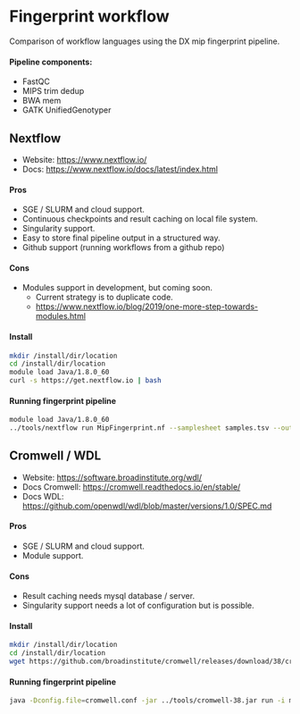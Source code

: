 # Fingerprint workflow
Comparison of workflow languages using the DX mip fingerprint pipeline.

#### Pipeline components:
- FastQC
- MIPS trim dedup
- BWA mem
- GATK UnifiedGenotyper

## Nextflow
- Website: https://www.nextflow.io/
- Docs: https://www.nextflow.io/docs/latest/index.html

#### Pros
- SGE / SLURM and cloud support.
- Continuous checkpoints and result caching on local file system.
- Singularity support.
- Easy to store final pipeline output in a structured way.
- Github support (running workflows from a github repo)

#### Cons
- Modules support in development, but coming soon.
    - Current strategy is to duplicate code.
    - https://www.nextflow.io/blog/2019/one-more-step-towards-modules.html

#### Install
```bash
mkdir /install/dir/location
cd /install/dir/location
module load Java/1.8.0_60
curl -s https://get.nextflow.io | bash
```
#### Running fingerprint pipeline
```bash
module load Java/1.8.0_60
../tools/nextflow run MipFingerprint.nf --samplesheet samples.tsv --outdir <output_dir_name>
```

## Cromwell / WDL
- Website: https://software.broadinstitute.org/wdl/
- Docs Cromwell: https://cromwell.readthedocs.io/en/stable/
- Docs WDL: https://github.com/openwdl/wdl/blob/master/versions/1.0/SPEC.md

#### Pros
- SGE / SLURM and cloud support.
- Module support.

#### Cons
- Result caching needs mysql database / server.
- Singularity support needs a lot of configuration but is possible.

#### Install
```bash
mkdir /install/dir/location
cd /install/dir/location
wget https://github.com/broadinstitute/cromwell/releases/download/38/cromwell-38.jar
```

#### Running fingerprint pipeline
```bash
java -Dconfig.file=cromwell.conf -jar ../tools/cromwell-38.jar run -i mip_fingerprint.inputs.json -o mip_fingerprint.options.json MipFingerprint.wdl
```
